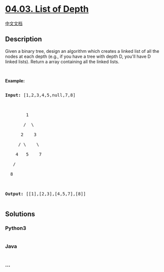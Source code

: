 # [04.03. List of Depth](https://leetcode-cn.com/problems/list-of-depth-lcci)

[中文文档](/lcci/04.03.List%20of%20Depth/README.md)

## Description

<p>Given a binary tree, design an algorithm which creates a linked list of all the nodes at each depth (e.g., if you have a tree with depth D, you&#39;ll have D linked lists). Return a array containing all the linked lists.</p>

<p>&nbsp;</p>

<p><strong>Example: </strong></p>

<pre>

<strong>Input: </strong>[1,2,3,4,5,null,7,8]



        1

       /  \ 

      2    3

     / \    \ 

    4   5    7

   /

  8



<strong>Output: </strong>[[1],[2,3],[4,5,7],[8]]

</pre>

## Solutions

<!-- tabs:start -->

### **Python3**

```python

```

### **Java**

```java

```

### **...**

```

```

<!-- tabs:end -->
